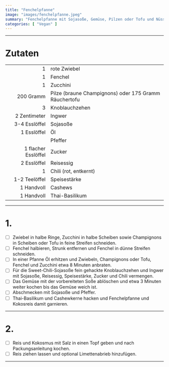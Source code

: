```yaml
---
title: "Fenchelpfanne"
image: "images/fenchelpfanne.jpeg"
summary: "Fenchelpfanne mit Sojasoße, Gemüse, Pilzen oder Tofu und Nüssen"
categories: [ "Vegan" ]
---
```


---

# Zutaten

|                     |                                                       |
|--------------------:|:------------------------------------------------------|
|                   1 | rote Zwiebel                                          |
|                   1 | Fenchel                                               |
|                   1 | Zucchini                                              |
|           200 Gramm | Pilze (braune Champignons) oder 175 Gramm Räuchertofu |
|                   3 | Knoblauchzehen                                        |
|        2 Zentimeter | Ingwer                                                |
|       3-4 Esslöffel | Sojasoße                                              |
|         1 Esslöffel | Öl                                                    |
|                     | Pfeffer                                               |
| 1 flacher Esslöffel | Zucker                                                |
|         2 Esslöffel | Reisessig                                             |
|                   1 | Chili (rot, entkernt)                                 |
|       1-2 Teelöffel | Speisestärke                                          |
|          1 Handvoll | Cashews                                               |
|          1 Handvoll | Thai-Basilikum                                        |

---

# 1.

- [ ] Zwiebel in halbe Ringe, Zucchini in halbe Scheiben sowie Champignons in Scheiben oder Tofu in feine Streifen
  schneiden.
- [ ] Fenchel halbieren, Strunk entfernen und Fenchel in dünne Streifen schneiden.
- [ ] In einer Pfanne Öl erhitzen und Zwiebeln, Champignons oder Tofu, Fenchel und Zucchini etwa 8 Minuten anbraten.
- [ ] Für die Sweet-Chili-Sojasoße fein gehackte Knoblauchzehen und Ingwer mit Sojasoße, Reisessig, Speisestärke, Zucker
  und Chili vermengen.
- [ ] Das Gemüse mit der vorbereiteten Soße ablöschen und etwa 3 Minuten weiter kochen bis das Gemüse weich ist.
- [ ] Abschmecken mit Sojasoße und Pfeffer.
- [ ] Thai-Basilikum und Cashewkerne hacken und Fenchelpfanne und Kokosreis damit garnieren.

---

# 2.

- [ ] Reis und Kokosmus mit Salz in einen Topf geben und nach Packungsanleitung kochen.
- [ ] Reis ziehen lassen und optional Limettenabrieb hinzufügen.

---
